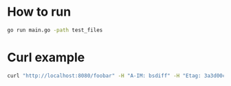 # How to run
```bash
go run main.go -path test_files
```

# Curl example
```bash
curl "http://localhost:8080/foobar" -H "A-IM: bsdiff" -H "Etag: 3a3d00cda74e1aded52677c5991af40a"
```
